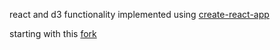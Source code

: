 react and d3 functionality implemented using
[create-react-app](https://github.com/facebookincubator/create-react-app)

starting with this [fork](https://github.com/lucmerceron/React-Redux-D3)
